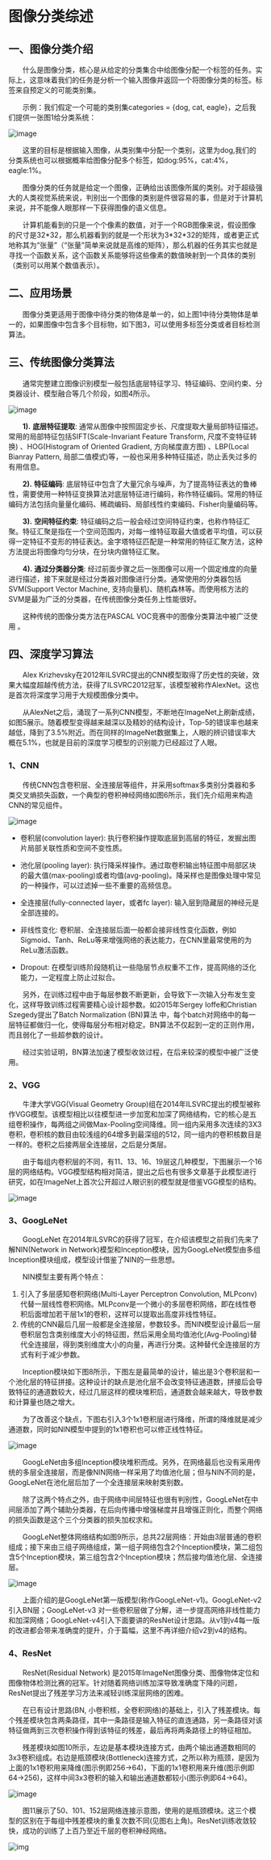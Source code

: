 # 图像分类综述

## 一、图像分类介绍

　　什么是图像分类，核心是从给定的分类集合中给图像分配一个标签的任务。实际上，这意味着我们的任务是分析一个输入图像并返回一个将图像分类的标签。标签来自预定义的可能类别集。

　　示例：我们假定一个可能的类别集categories = {dog, cat, eagle}，之后我们提供一张图1给分类系统：

![image](https://z3.ax1x.com/2021/07/09/RxDOgS.png)

　　这里的目标是根据输入图像，从类别集中分配一个类别，这里为dog,我们的分类系统也可以根据概率给图像分配多个标签，如dog:95%，cat:4%，eagle:1%。

　　图像分类的任务就是给定一个图像，正确给出该图像所属的类别。对于超级强大的人类视觉系统来说，判别出一个图像的类别是件很容易的事，但是对于计算机来说，并不能像人眼那样一下获得图像的语义信息。

　　计算机能看到的只是一个个像素的数值，对于一个RGB图像来说，假设图像的尺寸是32\*32，那么机器看到的就是一个形状为3\*32\*32的矩阵，或者更正式地称其为“张量”（“张量”简单来说就是高维的矩阵），那么机器的任务其实也就是寻找一个函数关系，这个函数关系能够将这些像素的数值映射到一个具体的类别（类别可以用某个数值表示）。

## 二、应用场景

　　图像分类更适用于图像中待分类的物体是单一的，如上图1中待分类物体是单一的，如果图像中包含多个目标物，如下图3，可以使用多标签分类或者目标检测算法。

## 三、传统图像分类算法

　　通常完整建立图像识别模型一般包括底层特征学习、特征编码、空间约束、分类器设计、模型融合等几个阶段，如图4所示。

![image](https://z3.ax1x.com/2021/07/09/RxrC40.png)

　　**1).** **底层特征提取**: 通常从图像中按照固定步长、尺度提取大量局部特征描述。常用的局部特征包括SIFT(Scale-Invariant Feature Transform, 尺度不变特征转换) 、HOG(Histogram of Oriented Gradient, 方向梯度直方图) 、LBP(Local Bianray Pattern, 局部二值模式)等，一般也采用多种特征描述，防止丢失过多的有用信息。

　　**2).** **特征编码**: 底层特征中包含了大量冗余与噪声，为了提高特征表达的鲁棒性，需要使用一种特征变换算法对底层特征进行编码，称作特征编码。常用的特征编码方法包括向量量化编码、稀疏编码、局部线性约束编码、Fisher向量编码等。

　　**3).** **空间特征约束**: 特征编码之后一般会经过空间特征约束，也称作特征汇聚。特征汇聚是指在一个空间范围内，对每一维特征取最大值或者平均值，可以获得一定特征不变形的特征表达。金字塔特征匹配是一种常用的特征汇聚方法，这种方法提出将图像均匀分块，在分块内做特征汇聚。

　　**4).** **通过分类器分类**: 经过前面步骤之后一张图像可以用一个固定维度的向量进行描述，接下来就是经过分类器对图像进行分类。通常使用的分类器包括SVM(Support Vector Machine, 支持向量机)、随机森林等。而使用核方法的SVM是最为广泛的分类器，在传统图像分类任务上性能很好。

　　这种传统的图像分类方法在PASCAL VOC竞赛中的图像分类算法中被广泛使用 。

## 四、深度学习算法

　　Alex Krizhevsky在2012年ILSVRC提出的CNN模型取得了历史性的突破，效果大幅度超越传统方法，获得了ILSVRC2012冠军，该模型被称作AlexNet。这也是首次将深度学习用于大规模图像分类中。

　　从AlexNet之后，涌现了一系列CNN模型，不断地在ImageNet上刷新成绩，如图5展示。随着模型变得越来越深以及精妙的结构设计，Top-5的错误率也越来越低，降到了3.5%附近。而在同样的ImageNet数据集上，人眼的辨识错误率大概在5.1%，也就是目前的深度学习模型的识别能力已经超过了人眼。

### 1、CNN

　　传统CNN包含卷积层、全连接层等组件，并采用softmax多类别分类器和多类交叉熵损失函数，一个典型的卷积神经网络如图6所示，我们先介绍用来构造CNN的常见组件。

![image](https://z3.ax1x.com/2021/07/09/RxsmQS.png)

- 卷积层(convolution layer): 执行卷积操作提取底层到高层的特征，发掘出图片局部关联性质和空间不变性质。

- 池化层(pooling layer): 执行降采样操作。通过取卷积输出特征图中局部区块的最大值(max-pooling)或者均值(avg-pooling)。降采样也是图像处理中常见的一种操作，可以过滤掉一些不重要的高频信息。

- 全连接层(fully-connected layer，或者fc layer): 输入层到隐藏层的神经元是全部连接的。
- 非线性变化: 卷积层、全连接层后面一般都会接非线性变化函数，例如Sigmoid、Tanh、ReLu等来增强网络的表达能力，在CNN里最常使用的为ReLu激活函数。
- Dropout: 在模型训练阶段随机让一些隐层节点权重不工作，提高网络的泛化能力，一定程度上防止过拟合。

　　另外，在训练过程中由于每层参数不断更新，会导致下一次输入分布发生变化，这样导致训练过程需要精心设计超参数。如2015年Sergey Ioffe和Christian Szegedy提出了Batch Normalization (BN)算法 中，每个batch对网络中的每一层特征都做归一化，使得每层分布相对稳定。BN算法不仅起到一定的正则作用，而且弱化了一些超参数的设计。

　　经过实验证明，BN算法加速了模型收敛过程，在后来较深的模型中被广泛使用。

### 2、VGG

　　牛津大学VGG(Visual Geometry Group)组在2014年ILSVRC提出的模型被称作VGG模型。该模型相比以往模型进一步加宽和加深了网络结构，它的核心是五组卷积操作，每两组之间做Max-Pooling空间降维。同一组内采用多次连续的3X3卷积，卷积核的数目由较浅组的64增多到最深组的512，同一组内的卷积核数目是一样的。卷积之后接两层全连接层，之后是分类层。

　　由于每组内卷积层的不同，有11、13、16、19层这几种模型，下图展示一个16层的网络结构。VGG模型结构相对简洁，提出之后也有很多文章基于此模型进行研究，如在ImageNet上首次公开超过人眼识别的模型就是借鉴VGG模型的结构。

![image](https://z3.ax1x.com/2021/07/09/Rxs6SK.png)

### 3、GoogLeNet

　　GoogLeNet 在2014年ILSVRC的获得了冠军，在介绍该模型之前我们先来了解NIN(Network in Network)模型和Inception模块，因为GoogLeNet模型由多组Inception模块组成，模型设计借鉴了NIN的一些思想。

　　NIN模型主要有两个特点：

1. 引入了多层感知卷积网络(Multi-Layer Perceptron Convolution, MLPconv)代替一层线性卷积网络。MLPconv是一个微小的多层卷积网络，即在线性卷积后面增加若干层1x1的卷积，这样可以提取出高度非线性特征。
2. 传统的CNN最后几层一般都是全连接层，参数较多。而NIN模型设计最后一层卷积层包含类别维度大小的特征图，然后采用全局均值池化(Avg-Pooling)替代全连接层，得到类别维度大小的向量，再进行分类。这种替代全连接层的方式有利于减少参数。

　　Inception模块如下图8所示，下图左是最简单的设计，输出是3个卷积层和一个池化层的特征拼接。这种设计的缺点是池化层不会改变特征通道数，拼接后会导致特征的通道数较大，经过几层这样的模块堆积后，通道数会越来越大，导致参数和计算量也随之增大。

　　为了改善这个缺点，下图右引入3个1x1卷积层进行降维，所谓的降维就是减少通道数，同时如NIN模型中提到的1x1卷积也可以修正线性特征。

![image](https://z3.ax1x.com/2021/07/09/RxsIYt.png)

　　GoogLeNet由多组Inception模块堆积而成。另外，在网络最后也没有采用传统的多层全连接层，而是像NIN网络一样采用了均值池化层；但与NIN不同的是，GoogLeNet在池化层后加了一个全连接层来映射类别数。

　　除了这两个特点之外，由于网络中间层特征也很有判别性，GoogLeNet在中间层添加了两个辅助分类器，在后向传播中增强梯度并且增强正则化，而整个网络的损失函数是这个三个分类器的损失加权求和。

　　GoogLeNet整体网络结构如图9所示，总共22层网络：开始由3层普通的卷积组成；接下来由三组子网络组成，第一组子网络包含2个Inception模块，第二组包含5个Inception模块，第三组包含2个Inception模块；然后接均值池化层、全连接层。

![image](https://z3.ax1x.com/2021/07/09/Rxs7Sf.png)

　　上面介绍的是GoogLeNet第一版模型(称作GoogLeNet-v1)。GoogLeNet-v2引入BN层；GoogLeNet-v3 对一些卷积层做了分解，进一步提高网络非线性能力和加深网络；GoogLeNet-v4引入下面要讲的ResNet设计思路。从v1到v4每一版的改进都会带来准确度的提升，介于篇幅，这里不再详细介绍v2到v4的结构。

### 4、ResNet

　　ResNet(Residual Network) 是2015年ImageNet图像分类、图像物体定位和图像物体检测比赛的冠军。针对随着网络训练加深导致准确度下降的问题，ResNet提出了残差学习方法来减轻训练深层网络的困难。

　　在已有设计思路(BN, 小卷积核，全卷积网络)的基础上，引入了残差模块。每个残差模块包含两条路径，其中一条路径是输入特征的直连通路，另一条路径对该特征做两到三次卷积操作得到该特征的残差，最后再将两条路径上的特征相加。

　　残差模块如图10所示，左边是基本模块连接方式，由两个输出通道数相同的3x3卷积组成。右边是瓶颈模块(Bottleneck)连接方式，之所以称为瓶颈，是因为上面的1x1卷积用来降维(图示例即256->64)，下面的1x1卷积用来升维(图示例即64->256)，这样中间3x3卷积的输入和输出通道数都较小(图示例即64->64)。

![image](https://z3.ax1x.com/2021/07/09/Rxsb6S.png)

　　图11展示了50、101、152层网络连接示意图，使用的是瓶颈模块。这三个模型的区别在于每组中残差模块的重复次数不同(见图右上角)。ResNet训练收敛较快，成功的训练了上百乃至近千层的卷积神经网络。

![img](https://img2020.cnblogs.com/i-beta/1126989/202003/1126989-20200311151937565-832752578.png)

